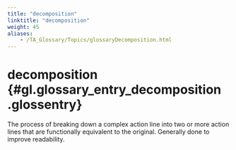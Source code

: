```yaml
--- 
title: "decomposition"
linktitle: "decomposition"
weight: 45
aliases: 
    - /TA_Glossary/Topics/glossaryDecomposition.html
---
```

# decomposition {#gl.glossary_entry_decomposition .glossentry}

The process of breaking down a complex action line into two or more action lines that are functionally equivalent to the original. Generally done to improve readability.

